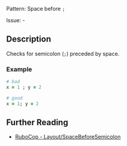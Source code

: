 Pattern: Space before `;`

Issue: -

## Description

Checks for semicolon (`;`) preceded by space.

### Example

```ruby
# bad
x = 1 ; y = 2

# good
x = 1; y = 2
```

## Further Reading

* [RuboCop - Layout/SpaceBeforeSemicolon](https://rubocop.readthedocs.io/en/latest/cops_layout/#layoutspacebeforesemicolon)
